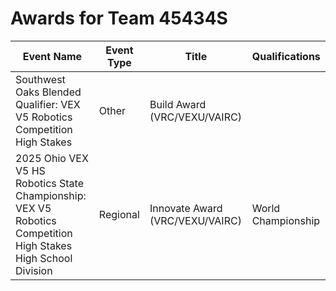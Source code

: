 # Awards for Team 45434S

| Event Name | Event Type | Title | Qualifications |
|------------|------------|-------|----------------|
| Southwest Oaks Blended Qualifier: VEX V5 Robotics Competition High Stakes | Other | Build Award (VRC/VEXU/VAIRC) |  |
| 2025 Ohio VEX V5 HS Robotics State Championship: VEX V5 Robotics Competition High Stakes High School Division | Regional | Innovate Award (VRC/VEXU/VAIRC) | World Championship |
